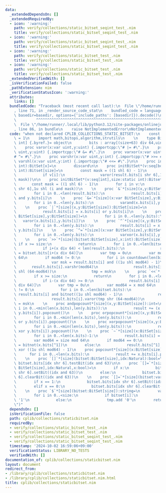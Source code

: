 ```yaml
---
data:
  _extendedDependsOn: []
  _extendedRequiredBy:
  - icon: ':warning:'
    path: verify/collections/static_bitset_seqint_test_.nim
    title: verify/collections/static_bitset_seqint_test_.nim
  - icon: ':warning:'
    path: verify/collections/static_bitset_seqint_test_.nim
    title: verify/collections/static_bitset_seqint_test_.nim
  - icon: ':warning:'
    path: verify/collections/static_bitset_test_.nim
    title: verify/collections/static_bitset_test_.nim
  - icon: ':warning:'
    path: verify/collections/static_bitset_test_.nim
    title: verify/collections/static_bitset_test_.nim
  _extendedVerifiedWith: []
  _isVerificationFailed: false
  _pathExtension: nim
  _verificationStatusIcon: ':warning:'
  attributes:
    links: []
  bundledCode: "Traceback (most recent call last):\n  File \"/home/runner/.local/lib/python3.12/site-packages/onlinejudge_verify/documentation/build.py\"\
    , line 71, in _render_source_code_stat\n    bundled_code = language.bundle(stat.path,\
    \ basedir=basedir, options={'include_paths': [basedir]}).decode()\n          \
    \         ^^^^^^^^^^^^^^^^^^^^^^^^^^^^^^^^^^^^^^^^^^^^^^^^^^^^^^^^^^^^^^^^^^^^^^^^^^^^^^^^^\n\
    \  File \"/home/runner/.local/lib/python3.12/site-packages/onlinejudge_verify/languages/nim.py\"\
    , line 86, in bundle\n    raise NotImplementedError\nNotImplementedError\n"
  code: "when not declared CPLIB_COLLECTIONS_STATIC_BITSET:\n    const CPLIB_COLLECTIONS_STATIC_BITSET*\
    \ = 1\n    import math,bitops,algorithm,strutils\n    \n    type BitSet*[size:static\
    \ int] {.byref.}= object\n        bits : array[(size+63) div 64,uint]\n    \n\
    \    proc varor(x:var uint,y:uint) {.importcpp:\"# |= #\".}\n    proc varand(x:var\
    \ uint,y:uint) {.importcpp:\"# &= #\".}\n    proc varxor(x:var uint,y:uint) {.importcpp:\"\
    # ^= #\".}\n    proc varshr(x:var uint,y:int) {.importcpp:\"# >>= #\".}\n    proc\
    \ varshl(x:var uint,y:int) {.importcpp:\"# <<= #\".}\n\n    proc initBitSet*(x:static\
    \ int):BitSet[x]=\n        discard\n\n    proc initBitSet*(v:seq[bool],size:static\
    \ int):Bitset[size]=\n        const mask = ((1 shl 6) - 1)\n        for i in 0..<len(v):\n\
    \            if v[i]:\n                varor(result.bits[i shr 6],1u shl (i and\
    \ mask))\n\n    proc initBitSet*(v:seq[int],size:static int):Bitset[size]=\n \
    \       const mask = ((1 shl 6) - 1)\n        for i in v:\n            varor(result.bits[i\
    \ shr 6],1u shl (i and mask))\n    \n    proc `&`*[size](x,y:BitSet[size]):BitSet[size]=\n\
    \        for i in 0..<len(result.bits):\n            result.bits[i] = x.bits[i]\
    \ and y.bits[i]\n    \n    proc `&=`*[size](x:var BitSet[size],y:BitSet[size])=\n\
    \        for i in 0..<len(y.bits):\n            varand(x.bits[i],y.bits[i])\n\
    \    \n    proc `|`*[size](x,y:BitSet[size]):BitSet[size]=\n        for i in 0..<len(y.bits):\n\
    \            result.bits[i] = x.bits[i] or y.bits[i]\n    \n    proc `|=`*[size](x:var\
    \ BitSet[size],y:BitSet[size])=\n        for i in 0..<len(y.bits):\n         \
    \   varor(x.bits[i],y.bits[i])\n    \n    proc `^`*[size](x,y:BitSet[size]):BitSet[size]=\n\
    \        for i in 0..<len(y.bits):\n            result.bits[i] = x.bits[i] xor\
    \ y.bits[i]\n    \n    proc `^=`*[size](x:var BitSet[size],y:BitSet[size])=\n\
    \        for i in 0..<len(y.bits):\n            varxor(x.bits[i],y.bits[i])\n\
    \    \n    proc `>>`*[size](bitset:BitSet[size],x:int):BitSet[size]=\n       \
    \ if x >= size:\n            return\n        for i in 0..<len(bitset.bits):\n\
    \            if i+(x div 64) < len(result.bits):\n                result.bits[i]\
    \ = bitset.bits[i+(x div 64)]\n        var tmp = 0u\n        var mod64 = x mod\
    \ 64\n        if mod64 != 0:\n            for i in countdown(len(bitset.bits)-1,0,1):\n\
    \                var msk = result.bits[i] and ((1u shl mod64) - 1)\n         \
    \       result.bits[i].varshr(mod64)\n                result.bits[i].varor(tmp\
    \ shl (64-mod64))\n                tmp = msk\n    \n    proc `<<`*[size](bitset:BitSet[size],x:int):BitSet[size]=\n\
    \        if x >= size:\n            return\n        for i in 0..<len(bitset.bits):\n\
    \            if i-(x div 64) >= 0:\n                result.bits[i] = bitset.bits[i-(x\
    \ div 64)]\n        var tmp = 0u\n        var mod64 = x mod 64\n        if mod64\
    \ != 0:\n            for i in 0..<len(bitset.bits):\n                var msk =\
    \ result.bits[i] and bitnot((1u shl mod64) - 1)\n                result.bits[i].varshl(mod64)\n\
    \                result.bits[i].varor(tmp shr (64-mod64))\n                tmp\
    \ = msk\n    \n    proc andpopcount*[size](x,y:BitSet[size]):int=\n        for\
    \ i in 0..<min(len(x.bits),len(y.bits)):\n            result += (x.bits[i] and\
    \ y.bits[i]).popcount()\n    \n    proc orpopcount*[size](x,y:BitSet[size]):int=\n\
    \        for i in 0..<min(len(x.bits),len(y.bits)):\n            result += (x.bits[i]\
    \ or y.bits[i]).popcount()\n    \n    proc xorpopcount*[size](x,y:BitSet[size]):int=\n\
    \        for i in 0..<min(len(x.bits),len(y.bits)):\n            result += (x.bits[i]\
    \ xor y.bits[i]).popcount()\n    \n    proc `~`*[size](x:BitSet[size]):BitSet[size]=\n\
    \        for i in 0..<len(x.bits)-1:\n            result.bits[i] = bitnot(x.bits[i])\n\
    \        var mod64 = size mod 64\n        if mod64 == 0:\n            result.bits[^1]\
    \ = bitnot(x.bits[^1])\n        else:\n            result.bits[^1] = x.bits[^1]\
    \ xor ((1u shl mod64) - 1)\n    proc popcount*[size](x:BitSet[size]):int=\n  \
    \      for i in 0..<len(x.bits):\n            result += x.bits[i].popcount()\n\
    \    \n    proc `[]`*[size](bitset:BitSet[size],idx:Natural):bool=\n        return\
    \ bitset.bits[idx shr 6].testBit(idx and 63)\n\n    proc `[]=`*[size](bitset:var\
    \ BitSet[size],idx:Natural,x:bool)=\n        if x:\n            bitset.bits[idx\
    \ shr 6].setBit((idx and 63))\n        else:\n            bitset.bits[idx shr\
    \ 6].clearBit((idx and 63))\n    \n    proc `[]=`*[size](bitset:var BitSet[size],idx:Natural,x:int)=\n\
    \        if x == 1:\n            bitset.bits[idx shr 6].setBit((idx and 63))\n\
    \        elif x == 0:\n            bitset.bits[idx shr 6].clearBit((idx and 63))\n\
    \    \n    proc `$`*[size](bitset:BitSet[size]):string=\n        var tmp : seq[char]\n\
    \        for i in 0..<size:\n            if bitset[i]:\n                tmp.add\
    \ '1'\n            else:\n                tmp.add '0'\n        return tmp.reversed().join(\"\
    \")"
  dependsOn: []
  isVerificationFile: false
  path: cplib/collections/staticbitset.nim
  requiredBy:
  - verify/collections/static_bitset_test_.nim
  - verify/collections/static_bitset_test_.nim
  - verify/collections/static_bitset_seqint_test_.nim
  - verify/collections/static_bitset_seqint_test_.nim
  timestamp: '2024-10-02 16:59:06+09:00'
  verificationStatus: LIBRARY_NO_TESTS
  verifiedWith: []
documentation_of: cplib/collections/staticbitset.nim
layout: document
redirect_from:
- /library/cplib/collections/staticbitset.nim
- /library/cplib/collections/staticbitset.nim.html
title: cplib/collections/staticbitset.nim
---
```


